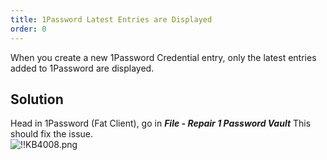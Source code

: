 ```yaml
---
title: 1Password Latest Entries are Displayed
order: 0
---
```

When you create a new 1Password Credential entry, only the latest entries added to 1Password are displayed.
## Solution
Head in 1Password (Fat Client), go in ***File - Repair 1 Password Vault*** This should fix the issue.  
![!!KB4008.png](https://webdevolutions.azureedge.net/docs/en/kb/KB4008.png)
